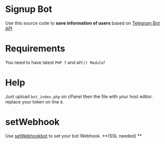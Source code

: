 # Signup Bot
Use this source code to **save information of users** based on [Telegram Bot API](https://core.telegram.org/bots/api)
# Requirements
You need to have latest `PHP 7` and `APC() Module`!
# Help
Just upload `bot_index.php` on cPanel then the file with your host editor. replace your token on line `8`.
# setWebhook
Use [setWebhookbot](https://telegram.me/setWebhookbot) to set your bot Webhook. **(SSL needed) **
